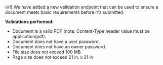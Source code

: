 (v1) We have added a new validation endpoint that can be used to ensure a document meets basic requirements before it's submitted.

**Validations performed:**
- Document is a valid PDF (note: Content-Type header value must be application/pdf).
- Document does not have a user password.
- Document does not have an owner password.
- File size does not exceed 100 MB.
- Page size does not exceed 21 in. x 21 in
